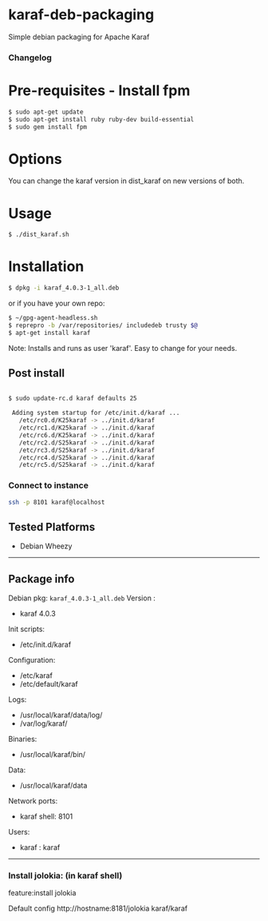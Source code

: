 karaf-deb-packaging
===================

Simple debian packaging for Apache Karaf

### Changelog


# Pre-requisites - Install fpm

```sh
$ sudo apt-get update
$ sudo apt-get install ruby ruby-dev build-essential
$ sudo gem install fpm
```
# Options

You can change the karaf version in dist_karaf on new versions of both.

# Usage

```sh
$ ./dist_karaf.sh
```

# Installation

```sh
$ dpkg -i karaf_4.0.3-1_all.deb
```

or if you have your own repo:

```sh
$ ~/gpg-agent-headless.sh
$ reprepro -b /var/repositories/ includedeb trusty $@
$ apt-get install karaf
```
Note: Installs and runs as user 'karaf'. Easy to change for your needs.

## Post install

```sh

$ sudo update-rc.d karaf defaults 25

 Adding system startup for /etc/init.d/karaf ...
   /etc/rc0.d/K25karaf -> ../init.d/karaf
   /etc/rc1.d/K25karaf -> ../init.d/karaf
   /etc/rc6.d/K25karaf -> ../init.d/karaf
   /etc/rc2.d/S25karaf -> ../init.d/karaf
   /etc/rc3.d/S25karaf -> ../init.d/karaf
   /etc/rc4.d/S25karaf -> ../init.d/karaf
   /etc/rc5.d/S25karaf -> ../init.d/karaf
```

### Connect to instance
```sh
ssh -p 8101 karaf@localhost
```

## Tested Platforms

* Debian Wheezy

---

## Package info
Debian pkg: `karaf_4.0.3-1_all.deb`
Version :
  - karaf 4.0.3

Init scripts:
  - /etc/init.d/karaf

Configuration:
  - /etc/karaf
  - /etc/default/karaf

Logs:
  - /usr/local/karaf/data/log/
  - /var/log/karaf/

Binaries:
  - /usr/local/karaf/bin/

Data:
  - /usr/local/karaf/data

Network ports:
  - karaf shell: 8101

Users:
  - karaf : karaf

---

### Install jolokia: (in karaf shell)

feature:install jolokia

Default config http://hostname:8181/jolokia  karaf/karaf

